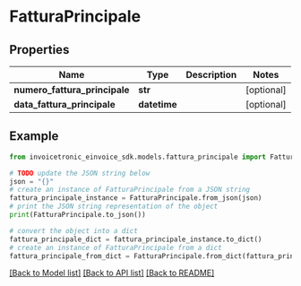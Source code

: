 # FatturaPrincipale


## Properties

Name | Type | Description | Notes
------------ | ------------- | ------------- | -------------
**numero_fattura_principale** | **str** |  | [optional] 
**data_fattura_principale** | **datetime** |  | [optional] 

## Example

```python
from invoicetronic_einvoice_sdk.models.fattura_principale import FatturaPrincipale

# TODO update the JSON string below
json = "{}"
# create an instance of FatturaPrincipale from a JSON string
fattura_principale_instance = FatturaPrincipale.from_json(json)
# print the JSON string representation of the object
print(FatturaPrincipale.to_json())

# convert the object into a dict
fattura_principale_dict = fattura_principale_instance.to_dict()
# create an instance of FatturaPrincipale from a dict
fattura_principale_from_dict = FatturaPrincipale.from_dict(fattura_principale_dict)
```
[[Back to Model list]](../README.md#documentation-for-models) [[Back to API list]](../README.md#documentation-for-api-endpoints) [[Back to README]](../README.md)


